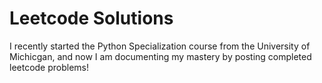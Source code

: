 <h1>Leetcode Solutions</h1>
<p>
  I recently started the Python Specialization course from the University of Michicgan, and now 
  I am documenting my mastery by posting completed leetcode problems!
</p>
